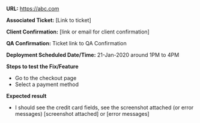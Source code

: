 **URL:** https://abc.com

**Associated Ticket:** [Link to ticket]

**Client Confirmation:** [link or email for client confirmation] 

**QA Confirmation:** Ticket link to QA Confirmation 

**Deployment Scheduled Date/Time:**  21-Jan-2020 around 1PM to 4PM 

**Steps to test the Fix/Feature** 
- Go to the checkout page 
- Select a payment method 

**Expected result** 
- I should see the credit card fields, see the screenshot attached (or error messages) 
[screenshot attached] or [error messages] 
